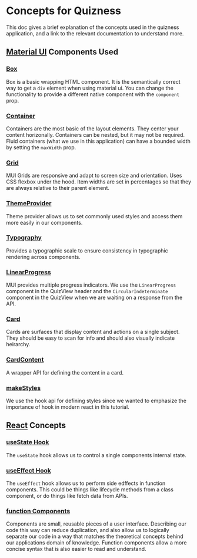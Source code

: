 # Concepts for Quizness

This doc gives a brief explanation of the concepts used in the quizness application, and a link to the relevant documentation to understand more.

## [Material UI](https://material-ui.com/) Components Used

### [Box](https://material-ui.com/components/box/)

Box is a basic wrapping HTML component. It is the semantically correct way to get a `div` element when using material ui. You can change the functionality to provide a different native component with the `component` prop.

### [Container](https://material-ui.com/components/container/)

Containers are the most basic of the layout elements. They center your content horizonally. Containers can be nested, but it may not be required. Fluid containers (what we use in this application) can have a bounded width by setting the `maxWidth` prop.

### [Grid](https://material-ui.com/grid/)

MUI Grids are responsive and adapt to screen size and orientation. Uses CSS flexbox under the hood. Item widths are set in percentages so that they are always relative to their parent element.

### [ThemeProvider](https://material-ui.com/customization/theming/#theme-provider)

Theme provider allows us to set commonly used styles and access them more easily in our components.

### [Typography](https://material-ui.com/components/typography/)

Provides a typographic scale to ensure consistency in typographic rendering across components.

### [LinearProgress](https://material-ui.com/components/progress/)

MUI provides multiple progress indicators. We use the `LinearProgress` component in the QuizView header and the `CircularIndeterminate` component in the QuizView when we are waiting on a response from the API.

### [Card](https://material-ui.com/components/cards/)

Cards are surfaces that display content and actions on a single subject. They should be easy to scan for info and should also visually indicate heirarchy.

### [CardContent](https://material-ui.com/api/card-content/)

A wrapper API for defining the content in a card.

### [makeStyles](https://material-ui.com/styles/basics/)

We use the hook api for defining styles since we wanted to emphasize the importance of hook in modern react in this tutorial.

## [React](reactjs.org) Concepts

### [useState Hook](https://reactjs.org/docs/hooks-state.html)

The `useState` hook allows us to control a single components internal state.

### [useEffect Hook](https://reactjs.org/docs/hooks-effect.html)

The `useEffect` hook allows us to perform side edffects in function components. This could be things like lifecycle methods from a class component, or do things like fetch data from APIs.

### [function Components](https://reactjs.org/docs/components-and-props.html)

Components are small, reusable pieces of a user interface. Describing our code this way can reduce duplication, and also allow us to logically separate our code in a way that matches the theoretical concepts behind our applications domain of knowledge. Function components allow a more concise syntax that is also easier to read and understand.
